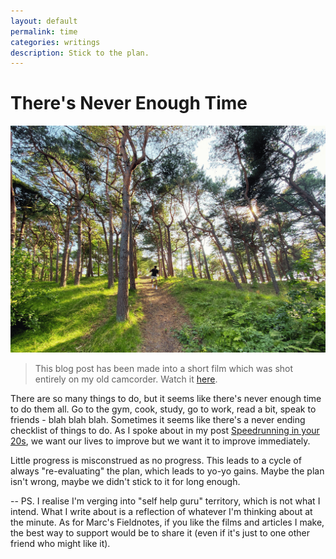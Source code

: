 ```yaml
---
layout: default
permalink: time
categories: writings
description: Stick to the plan.
---
```


# There's Never Enough Time

![10years](/assets/covers/notime.png)

> This blog post has been made into a short film which was shot entirely on my old camcorder. Watch it [here](https://www.youtube.com/watch?v=uq06JJG6YeU).

There are so many things to do, but it seems like there's never enough time to do them all.
Go to the gym, cook, study, go to work, read a bit, speak to friends - blah blah blah.
Sometimes it seems like there's a never ending checklist of things to do.
As I spoke about in my post [Speedrunning in your 20s](/speedrunning), we want our lives to improve but we want it to improve immediately.

Little progress is misconstrued as no progress.
This leads to a cycle of always "re-evaluating" the plan, which leads to yo-yo gains.
Maybe the plan isn't wrong, maybe we didn't stick to it for long enough.

--
PS. I realise I'm verging into "self help guru" territory, which is not what I intend.
What I write about is a reflection of whatever I'm thinking about at the minute.
As for Marc's Fieldnotes, if you like the films and articles I make, the best way to support would be to share it (even if it's just to one other friend who might like it).
